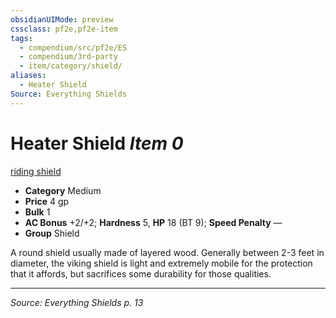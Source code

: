 ```yaml
---
obsidianUIMode: preview
cssclass: pf2e,pf2e-item
tags:
  - compendium/src/pf2e/ES
  - compendium/3rd-party
  - item/category/shield/
aliases:
  - Heater Shield
Source: Everything Shields
---
```

# Heater Shield *Item 0*  
[riding shield](riding-shield.md)

- **Category** Medium
- **Price** 4 gp
- **Bulk** 1
- **AC Bonus** +2/+2; **Hardness** 5, **HP** 18 (BT 9); **Speed Penalty** —
- **Group** Shield 

A round shield usually made of layered wood. Generally between 2-3 feet in diameter, the viking shield is light and extremely mobile for the protection that it affords, but sacrifices some durability for those qualities.

---
*Source: Everything Shields p. 13*